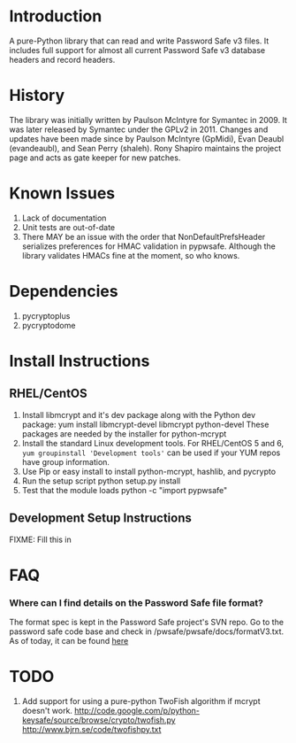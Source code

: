 Introduction
============
A pure-Python library that can read and write Password Safe v3 
files. It includes full support for almost all current Password
Safe v3 database headers and record headers. 

History
=======
The library was initially written by Paulson McIntyre for
Symantec in 2009. It was later released by Symantec under the 
GPLv2 in 2011. Changes and updates have been made since by Paulson
McIntyre (GpMidi), Evan Deaubl (evandeaubl), and Sean Perry (shaleh).
Rony Shapiro maintains the project page and acts as gate keeper
for new patches.   

Known Issues
============ 
 1. Lack of documentation
 2. Unit tests are out-of-date
 3. There MAY be an issue with the order that NonDefaultPrefsHeader serializes preferences for HMAC validation in pypwsafe. Although the library validates HMACs fine at the moment, so who knows. 
 	 
Dependencies
============
 1. pycryptoplus
 2. pycryptodome

Install Instructions
====================

RHEL/CentOS
-----------
 1. Install libmcrypt and it's dev package along with the Python dev package: 
	yum install libmcrypt-devel libmcrypt python-devel
	These packages are needed by the installer for python-mcrypt
 2. Install the standard Linux development tools. For RHEL/CentOS 5 and 6, `yum groupinstall 'Development tools'` can be used if your YUM repos have group information. 
 3. Use Pip or easy install to install python-mcrypt, hashlib, and pycrypto
 4. Run the setup script
	python setup.py install
 5. Test that the module loads
	python -c "import pypwsafe"

Development Setup Instructions
------------------------------
FIXME: Fill this in

FAQ
===
### Where can I find details on the Password Safe file format?
The format spec is kept in the Password Safe project's SVN repo. Go 
to the password safe code base and check in /pwsafe/pwsafe/docs/formatV3.txt.
As of today, it can be found [here](http://sourceforge.net/p/passwordsafe/code/5210/tree/trunk/pwsafe/pwsafe/docs/) 
	
TODO
====
 1. Add support for using a pure-python TwoFish algorithm if mcrypt doesn't work.
    http://code.google.com/p/python-keysafe/source/browse/crypto/twofish.py
    http://www.bjrn.se/code/twofishpy.txt 
